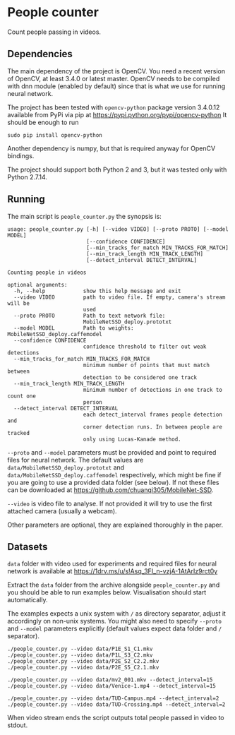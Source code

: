 People counter
==============

Count people passing in videos.

Dependencies
------------

The main dependency of the project is OpenCV. You need a recent version of OpenCV, at least 3.4.0 or latest master. OpenCV needs to be compiled with dnn module (enabled by default) since that is what we use for running neural network.

The project has been tested with `opencv-python` package version 3.4.0.12 available from PyPi via pip at https://pypi.python.org/pypi/opencv-python It should be enough to run

```
sudo pip install opencv-python
```

Another dependency is numpy, but that is required anyway for OpenCV bindings.

The project should support both Python 2 and 3, but it was tested only with Python 2.7.14.

Running
-------

The main script is `people_counter.py` the synopsis is:

```
usage: people_counter.py [-h] [--video VIDEO] [--proto PROTO] [--model MODEL]
                         [--confidence CONFIDENCE]
                         [--min_tracks_for_match MIN_TRACKS_FOR_MATCH]
                         [--min_track_length MIN_TRACK_LENGTH]
                         [--detect_interval DETECT_INTERVAL]

Counting people in videos

optional arguments:
  -h, --help            show this help message and exit
  --video VIDEO         path to video file. If empty, camera's stream will be
                        used
  --proto PROTO         Path to text network file:
                        MobileNetSSD_deploy.prototxt
  --model MODEL         Path to weights: MobileNetSSD_deploy.caffemodel
  --confidence CONFIDENCE
                        confidence threshold to filter out weak detections
  --min_tracks_for_match MIN_TRACKS_FOR_MATCH
                        minimum number of points that must match between
                        detection to be considered one track
  --min_track_length MIN_TRACK_LENGTH
                        minimum number of detections in one track to count one
                        person
  --detect_interval DETECT_INTERVAL
                        each detect_interval frames people detection and
                        corner detection runs. In between people are tracked
                        only using Lucas-Kanade method.
```

`--proto` and `--model` parameters must be provided and point to required files for neural network. The default values are `data/MobileNetSSD_deploy.prototxt` and `data/MobileNetSSD_deploy.caffemodel` respectively, which might be fine if you are going to use a provided data folder (see below). If not these files can be downloaded at https://github.com/chuanqi305/MobileNet-SSD.

`--video` is video file to analyse. If not provided it will try to use the first attached camera (usually a webcam).

Other parameters are optional, they are explained thoroughly in the paper.

Datasets
--------

`data` folder with video used for experiments and required files for neural network is available at https://1drv.ms/u/s!Asq_3FI_n-vzjA-1AtArIz9rct0y

Extract the `data` folder from the archive alongside `people_counter.py` and you should be able to run examples below. Visualisation should start automatically.

The examples expects a unix system with `/` as directory separator, adjust it accordingly on non-unix systems. You might also need to specify `--proto` and `--model` parameters explicitly (default values expect data folder and `/` separator).

```
./people_counter.py --video data/P1E_S1_C1.mkv
./people_counter.py --video data/P1L_S3_C2.mkv
./people_counter.py --video data/P2E_S2_C2.2.mkv
./people_counter.py --video data/P2E_S5_C2.1.mkv
```

```
./people_counter.py --video data/mv2_001.mkv --detect_interval=15
./people_counter.py --video data/Venice-1.mp4 --detect_interval=15
```

```
./people_counter.py --video data/TUD-Campus.mp4 --detect_interval=2
./people_counter.py --video data/TUD-Crossing.mp4 --detect_interval=2
```

When video stream ends the script outputs total people passed in video to stdout.
